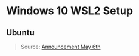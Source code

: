 [_metadata_:author]:    - ""
[_metadata_:date]:      - "10/02/2019"

# Windows 10 WSL2 Setup
## Ubuntu
> Source: [Announcement May 6th](https://devblogs.microsoft.com/commandline/announcing-wsl-2/)


##